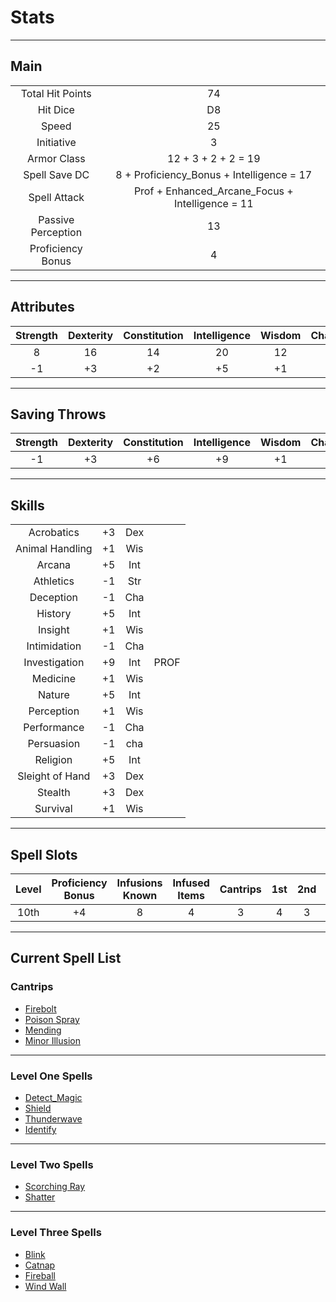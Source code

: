# Stats

___
## Main
|||
|:-:|:-:|
|Total Hit Points|74|
|Hit Dice|D8|
|Speed|25|
|Initiative|3|
|Armor Class|12 + 3 + 2 + 2 = 19|
|Spell Save DC|8 + Proficiency_Bonus + Intelligence = 17|
|Spell Attack|Prof + Enhanced_Arcane_Focus + Intelligence = 11|
|Passive Perception|13|
|Proficiency Bonus|4|

___
## Attributes
|Strength|Dexterity|Constitution|Intelligence|Wisdom|Charisma|
|:-:|:-:|:-:|:-:|:-:|:-:|
|8|16|14|20|12|8|
|-1|+3|+2|+5|+1|-1|

___
## Saving Throws
|Strength|Dexterity|Constitution|Intelligence|Wisdom|Charisma|
|:-:|:-:|:-:|:-:|:-:|:-:|
|-1|+3|+6|+9|+1|-1|

___
## Skills
|||||
|:-:|:-:|:-:|:-:|
|Acrobatics|+3|Dex||
|Animal Handling|+1|Wis||
|Arcana|+5|Int||
|Athletics|-1|Str||
|Deception|-1|Cha||
|History|+5|Int||
|Insight|+1|Wis||
|Intimidation|-1|Cha||
|Investigation|+9|Int|PROF|
|Medicine|+1|Wis||
|Nature|+5|Int||
|Perception|+1|Wis||
|Performance|-1|Cha||
|Persuasion|-1|cha||
|Religion|+5|Int||
|Sleight of Hand|+3|Dex||
|Stealth|+3|Dex||
|Survival|+1|Wis||

___
## Spell Slots
|Level|Proficiency Bonus|Infusions Known|Infused Items|Cantrips|1st|2nd|3rd|4th|5th|
|:-:|:-:|:-:|:-:|:-:|:-:|:-:|:-:|:-:|:-:|
|10th|+4|8|4|3|4|3|2|-|-|

___
## Current Spell List
### Cantrips
 - [Firebolt](./Spells.html#firebolt)
 - [Poison Spray](./Spells.html#poison_spray)
 - [Mending](./Spells.html#mending)
 - [Minor Illusion](./Spells.html#minor_illusion)

___
### Level One Spells
 - [Detect_Magic](./Spells.html#detect_magic)
 - [Shield](./Spells.html#shield)
 - [Thunderwave](./Spells.html#thunderwave)
 - [Identify](./Spells.html#identify)

___
### Level Two Spells
 - [Scorching Ray](./Spells.html#scorching_ray)
 - [Shatter](./Spells.html#shatter)

___
### Level Three Spells
 - [Blink](./Spells.html#blink)
 - [Catnap](./Spells.html#catnap)
 - [Fireball](./Spells.html#fireball)
 - [Wind Wall](./Spells.html#windwall)